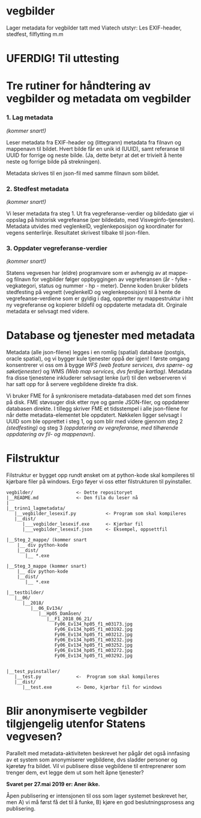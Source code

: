 # vegbilder

Lager metadata for vegbilder tatt med Viatech utstyr: Les EXIF-header, stedfest, filflytting m.m

# UFERDIG! Til uttesting

# Tre rutiner for håndtering av vegbilder og metadata om vegbilder

### 1. Lag metadata

*(kommer snart!)*

Leser metadata fra EXIF-header og (littegrann) metadata fra filnavn og mappenavn til bildet. 
Hvert bilde får en unik id (UUID), samt referanse til UUID for forrige og neste bilde. 
(Ja, dette betyr at det er trivielt å hente neste og forrige bilde på strekningen). 

Metadata skrives til en json-fil med samme filnavn som bildet. 

### 2. Stedfest metadata 

*(kommer snart!)*

Vi leser metadata fra steg 1. Ut fra vegreferanse-verdier og bildedato gjør vi oppslag 
på historisk vegrefeanse (per bildedato, med Visveginfo-tjenesten). Metadata utvides
med veglenkeID, veglenkeposisjon og koordinater for vegens senterlinje. Resultatet skrivest
tilbake til json-filen.

### 3. Oppdater vegreferanse-verdier

*(kommer snart!)*

Statens vegvesen har (eldre) programvare som er avhengig av at mappe- og filnavn for 
vegbilder følger oppbyggingen av vegreferansen 
(år - fylke - vegkategori, status og nummer - hp - meter). 
Denne koden bruker bildets stedfesting på vegnett 
(veglenkeID og veglenkeposisjon) til å hente de 
vegrefeanse-verdiene som er gyldig 
i dag, oppretter ny mappestruktur i hht ny vegreferanse og kopierer bildefil og 
oppdaterte metadata dit. Orginale metadata er selvsagt med videre. 

# Database og tjenester med metadata

Metadata (alle json-filene) legges i en romlig (spatial) database 
(postgis, oracle spatial), og vi bygger kule tjenester 
oppå der igjen! I første omgang konsentrerer vi oss om å bygge _WFS 
(web feature services, dvs spørre- og søketjenester)_ og 
WMS _(Web map services, dvs ferdige kartlag)_. Metadata fra disse 
tjenestene inkluderer selvsagt lenke (url) til den webserveren vi har satt opp
for å servere
vegbildene direkte fra disk. 

Vi bruker FME for å synkronisere metadata-databasen med det som finnes på disk. 
FME støvsuger disk etter nye og gamle JSON-filer, og oppdaterer databasen
direkte. I tillegg skriver FME et tidsstempel i alle json-filene for når dette
metadata-elementet ble oppdatert. Nøkkelen ligger selvsagt i UUID som ble opprettet 
i steg 1, og som blir med videre gjennom steg 2 _(stedfesting)_ og steg 3 _(oppdatering
av vegreferanse, med tilhørende oppdatering av fil- og mappenavn)_.


# Filstruktur

Filstruktur er bygget opp rundt ønsket om at python-kode skal kompileres til kjørbare filer på windows. 
Ergo føyer vi oss etter filstrukturen til pyinstaller. 


```
vegbilder/                <- Dette repositoryet
|__README.md              <- Den fila du leser nå
|
|__trinn1_lagmetadata/ 
   |__vegbilder_lesexif.py           <- Program som skal kompileres
   |__dist/
      |___vegbilder_lesexif.exe      <- Kjørbar fil
      |___vegbilder_lesexif.json     <- Eksempel, oppsettfil

|__Steg_2_mappe/ (kommer snart
    |__ div python-kode
    |__dist/ 
       |__ *.exe 
       
|__Steg_3_mappe (kommer snart) 
    |__ div python-kode
    |__dist/ 
       |__ *.exe 

|__testbilder/
   |__06/
      |__2018/
         |__06_Ev134/
            |__Hp05_Damåsen/
               |__F1_2018_06_21/
                  Fy06_Ev134_hp05_f1_m03173.jpg
                  Fy06_Ev134_hp05_f1_m03192.jpg
                  Fy06_Ev134_hp05_f1_m03212.jpg
                  Fy06_Ev134_hp05_f1_m03232.jpg
                  Fy06_Ev134_hp05_f1_m03252.jpg
                  Fy06_Ev134_hp05_f1_m03272.jpg
                  Fy06_Ev134_hp05_f1_m03292.jpg
                  

|__test_pyinstaller/
   |__test.py             <-  Program som skal kompileres
   |__dist/
      |__test.exe         <- Demo, kjørbar fil for windows
```

# Blir anonymiserte vegbilder tilgjengelig utenfor Statens vegvesen? 

Parallelt med metadata-aktiviteten beskrevet her pågår det også innfasing av 
et system som anonymiserer vegbildene, dvs sladder personer og kjøretøy fra bildet.
Vil vi publisere disse vegbildene til entreprenører som trenger dem, evt legge 
dem ut som helt åpne tjenester? 

**Svaret per 27.mai 2019 er: Aner ikke.** 

Åpen publisering er intensjonen til oss som lager systemet beskrevet her, 
men A) vi må først få det til å funke, B) kjøre en god beslutningsprosess 
ang publisering. 

